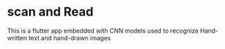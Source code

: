 # scan and Read
 This is a flutter app embedded with CNN models used to recognize Hand-written text and hand-drawn images

